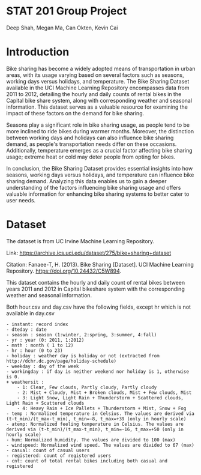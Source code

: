 # STAT 201 Group Project
Deep Shah, Megan Ma, Can Okten, Kevin Cai

# Introduction
Bike sharing has become a widely adopted means of transportation in urban areas, with its usage varying based on several factors such as seasons, working days versus holidays, and temperature. The Bike Sharing Dataset available in the UCI Machine Learning Repository encompasses data from 2011 to 2012, detailing the hourly and daily counts of rental bikes in the Capital bike share system, along with corresponding weather and seasonal information. This dataset serves as a valuable resource for examining the impact of these factors on the demand for bike sharing.

Seasons play a significant role in bike sharing usage, as people tend to be more inclined to ride bikes during warmer months. Moreover, the distinction between working days and holidays can also influence bike sharing demand, as people's transportation needs differ on these occasions. Additionally, temperature emerges as a crucial factor affecting bike sharing usage; extreme heat or cold may deter people from opting for bikes.

In conclusion, the Bike Sharing Dataset provides essential insights into how seasons, working days versus holidays, and temperature can influence bike sharing demand. Analyzing this data enables us to gain a deeper understanding of the factors influencing bike sharing usage and offers valuable information for enhancing bike sharing systems to better cater to user needs.

# Dataset

The dataset is from UC Irvine Machine Learning Repository. 

Link: https://archive.ics.uci.edu/dataset/275/bike+sharing+dataset

Citation: Fanaee-T, H. (2013). Bike Sharing [Dataset]. UCI Machine Learning Repository. https://doi.org/10.24432/C5W894.

This dataset contains the hourly and daily count of rental bikes between years 2011 and 2012 in Capital bikeshare system with the corresponding weather and seasonal information.

Both hour.csv and day.csv have the following fields, except hr which is not available in day.csv
	
	- instant: record index
	- dteday : date
	- season : season (1:winter, 2:spring, 3:summer, 4:fall)
	- yr : year (0: 2011, 1:2012)
	- mnth : month ( 1 to 12)
	- hr : hour (0 to 23)
	- holiday : weather day is holiday or not (extracted from http://dchr.dc.gov/page/holiday-schedule)
	- weekday : day of the week
	- workingday : if day is neither weekend nor holiday is 1, otherwise is 0.
	+ weathersit : 
		- 1: Clear, Few clouds, Partly cloudy, Partly cloudy
		- 2: Mist + Cloudy, Mist + Broken clouds, Mist + Few clouds, Mist
		- 3: Light Snow, Light Rain + Thunderstorm + Scattered clouds, Light Rain + Scattered clouds
		- 4: Heavy Rain + Ice Pallets + Thunderstorm + Mist, Snow + Fog
	- temp : Normalized temperature in Celsius. The values are derived via (t-t_min)/(t_max-t_min), t_min=-8, t_max=+39 (only in hourly scale)
	- atemp: Normalized feeling temperature in Celsius. The values are derived via (t-t_min)/(t_max-t_min), t_min=-16, t_max=+50 (only in hourly scale)
	- hum: Normalized humidity. The values are divided to 100 (max)
	- windspeed: Normalized wind speed. The values are divided to 67 (max)
	- casual: count of casual users
	- registered: count of registered users
	- cnt: count of total rental bikes including both casual and registered
